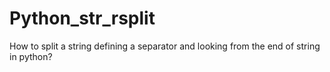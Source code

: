 Python_str_rsplit
=================

How to split a string defining a separator and looking from the end of string in python?

